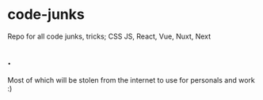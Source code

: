 # code-junks
Repo for all code junks, tricks; CSS JS, React, Vue, Nuxt, Next
## .
Most of which will be stolen from the internet to use for personals and work :)
